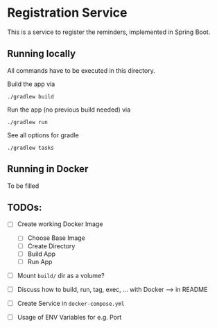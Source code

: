 # Registration Service

This is a service to register the reminders, implemented in Spring Boot.

## Running locally
All commands have to be executed in this directory.

Build the app via
```
./gradlew build
```

Run the app (no previous build needed) via
```
./gradlew run
```

See all options for gradle
```
./gradlew tasks
```

## Running in Docker
To be filled

## TODOs:
* [ ] Create working Docker Image
    * [ ] Choose Base Image
    * [ ] Create Directory
    * [ ] Build App
    * [ ] Run App
* [ ] Mount `build/` dir as a volume?
* [ ] Discuss how to build, run, tag, exec, ... with Docker --> in README
* [ ] Create Service in `docker-compose.yml`
* [ ] Usage of ENV Variables for e.g. Port

